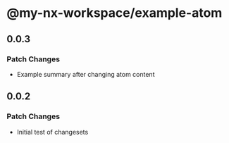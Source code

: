# @my-nx-workspace/example-atom

## 0.0.3

### Patch Changes

- Example summary after changing atom content

## 0.0.2

### Patch Changes

- Initial test of changesets
